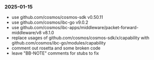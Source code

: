 ### 2025-01-15

- use github.com/cosmos/cosmos-sdk v0.50.11
- use github.com/cosmos/ibc-go v9.0.2
- use github.com/cosmos/ibc-apps/middleware/packet-forward-middleware/v8 v8.1.0
- replace usages of github.com/cosmos/cosmos-sdk/x/capability with github.com/cosmos/ibc-go/modules/capability
- comment out rosetta and some broken code
- leave "BB-NOTE" comments for stubs to fix
